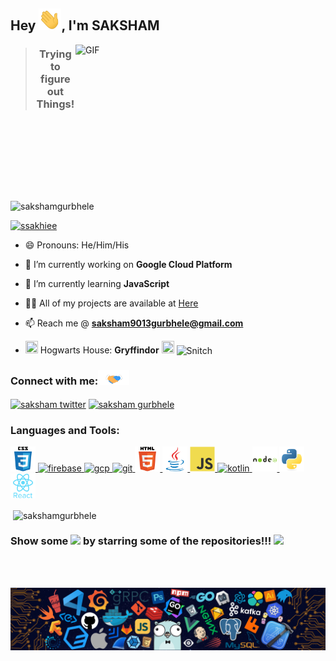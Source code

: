 

## Hey <img src="https://github.com/sakshamgurbhele/sakshamgurbhele/blob/main/Images/Hi.gif" width="36px">, I'm SAKSHAM

<a target="_blank" rel="noopener noreferrer" href="https://camo.githubusercontent.com/86a3b6db470f1a0429f7355c08d1edabf3d2c804/68747470733a2f2f6d69726f2e6d656469756d2e636f6d2f6d61782f313336302f312a495247486d69477361313673746564517649615a66772e676966"><img align="right" height="250" width="400" alt="GIF" src="https://camo.githubusercontent.com/86a3b6db470f1a0429f7355c08d1edabf3d2c804/68747470733a2f2f6d69726f2e6d656469756d2e636f6d2f6d61782f313336302f312a495247486d69477361313673746564517649615a66772e676966" data-canonical-src="https://github.com/JayantGoel001/JayantGoel001/blob/master/image.gif" style="max-width:100%; "></a>

> <h3 align="center">Trying to figure out Things!</h3>

<p align="left"> <img src="https://komarev.com/ghpvc/?username=sakshamgurbhele&label=Profile%20views&color=0e75b6&style=flat" alt="sakshamgurbhele" /> </p>

<p align="left"> <a href="https://twitter.com/ssakhiee" target="blank"><img src="https://img.shields.io/twitter/follow/ssakhiee?logo=twitter&style=for-the-badge" alt="ssakhiee" /></a> </p>

- 😄 Pronouns: He/Him/His

- 🔭 I’m currently working on **Google Cloud Platform**

- 🌱 I’m currently learning **JavaScript**

- 👨‍💻 All of my projects are available at [Here](https://github.com/sakshamgurbhele)

- 📫 Reach me @ **saksham9013gurbhele@gmail.com**

- <img src="https://media.giphy.com/media/VuTPhjE6NIWzK/giphy.gif" width="20px" height="20px"/>  Hogwarts House: **Gryffindor** <img width="20px" height="20px" src="https://media.giphy.com/media/kZLMHlWjTVRM1GUODG/giphy.gif"> <img align="center" alt="Snitch" src="https://media.giphy.com/media/2rAKUUq1kAQhe0tiW3/giphy.gif" width="30px" height="30px"/>

<!-- <img align="right" alt="Coding" width="225" src="https://media.giphy.com/media/du3J3cXyzhj75IOgvA/giphy.gif">
 -->
<h3 align="left">Connect with me:<img src="https://github.com/sakshamgurbhele/sakshamgurbhele/blob/main/Images/Handshake.gif" width="50px"></h3>
<p align="left">
<a href="https://twitter.com/ssakhiee" target="blank"><img align="center" src="https://github.com/TheDudeThatCode/TheDudeThatCode/blob/master/Assets/Twitter.svg" alt="saksham twitter" height="30" width="40" /></a>
<a href="https://linkedin.com/in/saksham gurbhele" target="blank"><img align="center" src="https://github.com/TheDudeThatCode/TheDudeThatCode/blob/master/Assets/Linkedin.svg" alt="saksham gurbhele" height="30" width="40" /></a>
<!-- <a href="https://fb.com/saksham.gurbhele.92" target="blank"><img align="center" src="https://cdn.jsdelivr.net/npm/simple-icons@3.0.1/icons/facebook.svg" alt="saksham.gurbhele.92" height="30" width="40" /></a>
<a href="https://instagram.com/sakshamm_9pvt" target="blank"><img align="center" src="https://cdn.jsdelivr.net/npm/simple-icons@3.0.1/icons/instagram.svg" alt="sakshamm_9pvt" height="30" width="40" /></a>
<a href="https://www.hackerrank.com/sakshamm9" target="blank"><img align="center" src="https://cdn.jsdelivr.net/npm/simple-icons@3.0.1/icons/hackerrank.svg" alt="sakshamm9" height="30" width="40" /></a>
<a href="https://auth.geeksforgeeks.org/user/sakshamm9" target="blank"><img align="center" src="https://cdn.jsdelivr.net/npm/simple-icons@3.0.1/icons/geeksforgeeks.svg" alt="sakshamm9" height="30" width="40" /></a>
</p> -->

<h3 align="left">Languages and Tools:</h3>
<p align="left">  <a href="https://www.w3schools.com/css/" target="_blank"> <img src="https://raw.githubusercontent.com/devicons/devicon/master/icons/css3/css3-original-wordmark.svg" alt="css3" width="40" height="40"/> </a>  <a href="https://firebase.google.com/" target="_blank"> <img src="https://www.vectorlogo.zone/logos/firebase/firebase-icon.svg" alt="firebase" width="40" height="40"/> </a> <a href="https://cloud.google.com" target="_blank"> <img src="https://www.vectorlogo.zone/logos/google_cloud/google_cloud-icon.svg" alt="gcp" width="40" height="40"/> </a> <a href="https://git-scm.com/" target="_blank"> <img src="https://www.vectorlogo.zone/logos/git-scm/git-scm-icon.svg" alt="git" width="40" height="40"/> </a> <a href="https://www.w3.org/html/" target="_blank"> <img src="https://raw.githubusercontent.com/devicons/devicon/master/icons/html5/html5-original-wordmark.svg" alt="html5" width="40" height="40"/> </a> <a href="https://www.java.com" target="_blank"> <img src="https://raw.githubusercontent.com/devicons/devicon/master/icons/java/java-original.svg" alt="java" width="40" height="40"/> </a> <a href="https://developer.mozilla.org/en-US/docs/Web/JavaScript" target="_blank"> <img src="https://raw.githubusercontent.com/devicons/devicon/master/icons/javascript/javascript-original.svg" alt="javascript" width="40" height="40"/> </a> <a href="https://kotlinlang.org" target="_blank"> <img src="https://www.vectorlogo.zone/logos/kotlinlang/kotlinlang-icon.svg" alt="kotlin" width="40" height="40"/> </a> <a href="https://nodejs.org" target="_blank"> <img src="https://raw.githubusercontent.com/devicons/devicon/master/icons/nodejs/nodejs-original-wordmark.svg" alt="nodejs" width="40" height="40"/> </a> <a href="https://www.python.org" target="_blank"> <img src="https://raw.githubusercontent.com/devicons/devicon/master/icons/python/python-original.svg" alt="python" width="40" height="40"/> </a> <a href="https://reactjs.org/" target="_blank"> <img src="https://raw.githubusercontent.com/devicons/devicon/master/icons/react/react-original-wordmark.svg" alt="react" width="40" height="40"/> </a> </p>
 
 <!-- <h3 align="left">Languages and Tools:</h3>
<p align="left"> <a href="https://developer.android.com" target="_blank"> <img src="https://juststickers.in/wp-content/uploads/2013/06/Android.png" width="40" height="40"/> </a> <a href="https://git-scm.com/" target="_blank"> <img src="https://www.vectorlogo.zone/logos/git-scm/git-scm-icon.svg" alt="git" width="40" height="40"/> </a> <a href="https://www.w3.org/html/" target="_blank"> <img src="https://dhirajkumarsingh.files.wordpress.com/2012/05/css3-html5-logo.png" alt="html5" width="40" height="40"/> </a> <a href="https://www.adobe.com/in/products/illustrator.html" target="_blank"> <img src="https://www.vectorlogo.zone/logos/adobe_illustrator/adobe_illustrator-icon.svg" alt="illustrator" width="40" height="40"/> </a> <a href="https://www.java.com" target="_blank"> <img src="http://blog.idrsolutions.com/wp-content/uploads/2014/06/java_logo.jpg" alt="java" width="40" height="40"/> </a> <a href="https://www.linux.org/" target="_blank"> <img src="https://cdn3.iconfinder.com/data/icons/logos-brands-3/24/logo_brand_brands_logos_linux-512.png" alt="linux" width="40" height="40"/> </a> <a href="https://www.photoshop.com/en" target="_blank"> <img src="https://fixthephoto.com/blog/UserFiles/adobe-photoshop-logo.png" alt="photoshop" width="40" height="40"/> </a> <a href="https://www.python.org" target="_blank"> <img src="https://res.cloudinary.com/teepublic/image/private/s--TwCcIoc_--/t_Resized%20Artwork/c_fit,g_north_west,h_954,w_954/co_000000,e_outline:48/co_000000,e_outline:inner_fill:48/co_ffffff,e_outline:48/co_ffffff,e_outline:inner_fill:48/co_bbbbbb,e_outline:3:1000/c_mpad,g_center,h_1260,w_1260/b_rgb:eeeeee/c_limit,f_jpg,h_630,q_90,w_630/v1520050660/production/designs/2416585_0.jpg" alt="python" width="40" height="40"/> </a> </p> -->

<!-- <p><img align="left" src="https://github-readme-stats.vercel.app/api/top-langs?username=sakshamgurbhele&show_icons=true&locale=en&layout=compact" alt="sakshamgurbhele" /></p> -->

<p>&nbsp;<img align="center" src="https://github-readme-stats.vercel.app/api?username=sakshamgurbhele&show_icons=true&locale=en" alt="sakshamgurbhele" /></p>

### Show some <img src="https://media.giphy.com/media/TGXoYOYmVQ9v6M3g1q/giphy.gif" width="30px"> by starring some of the repositories!!! <img src="https://media.giphy.com/media/QTlmH8hEoVoi83mdJC/giphy.gif" width="25px">

</div>

<br/>
<br/>

![](https://github.com/sakshamgurbhele/sakshamgurbhele/blob/main/Images/footer%20(1).png)

